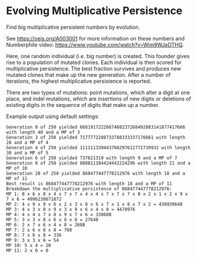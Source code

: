 # Evolving Multiplicative Persistence

Find big multiplicative persistent numbers by evolution.

See https://oeis.org/A003001 for more information on these numbers and 
Numberphile video: https://www.youtube.com/watch?v=Wim9WJeDTHQ.

Here, one random individual (i.e. big number) is created. This founder gives 
rise to a population of mutated clones. Each individual is then scored for 
multiplicative persistence. The best fraction survives and produces new 
mutated clones that make up the new generation. After a number of iterations,
 the highest multiplicative persistence is reported.

There are two types of mutations: point mutations, which alter a digit at
one place, and indel mutations, which are insertions of new digits or
deletions of existing digits in the sequence of digits that make up a number.

Example output using default settings:

```
Generation 0 of 250 yielded 6681917222667468237268492883141877417666 with length 40 and a MP of 3
Generation 3 of 250 yielded 7177772288733788333337176661 with length 28 and a MP of 4
Generation 4 of 250 yielded 111111339443766297622772739932 with length 30 and a MP of 5
Generation 6 of 250 yielded 737621319 with length 9 and a MP of 7
Generation 8 of 250 yielded 888811184424442224296 with length 21 and a MP of 10
Generation 28 of 250 yielded 868477447778212976 with length 18 and a MP of 11
Best result is 868477447778212976 with length 18 and a MP of 11
Breakdown the multiplicative persistence of 868477447778212976:
MP 1: 8 x 6 x 8 x 4 x 7 x 7 x 4 x 4 x 7 x 7 x 7 x 8 x 2 x 1 x 2 x 9 x 7 x 6 = 4996238671872
MP 2: 4 x 9 x 9 x 6 x 2 x 3 x 8 x 6 x 7 x 1 x 8 x 7 x 2 = 438939648
MP 3: 4 x 3 x 8 x 9 x 3 x 9 x 6 x 4 x 8 = 4478976
MP 4: 4 x 4 x 7 x 8 x 9 x 7 x 6 = 338688
MP 5: 3 x 3 x 8 x 6 x 8 x 8 = 27648
MP 6: 2 x 7 x 6 x 4 x 8 = 2688
MP 7: 2 x 6 x 8 x 8 = 768
MP 8: 7 x 6 x 8 = 336
MP 9: 3 x 3 x 6 = 54
MP 10: 5 x 4 = 20
MP 11: 2 x 0 = 0

```
